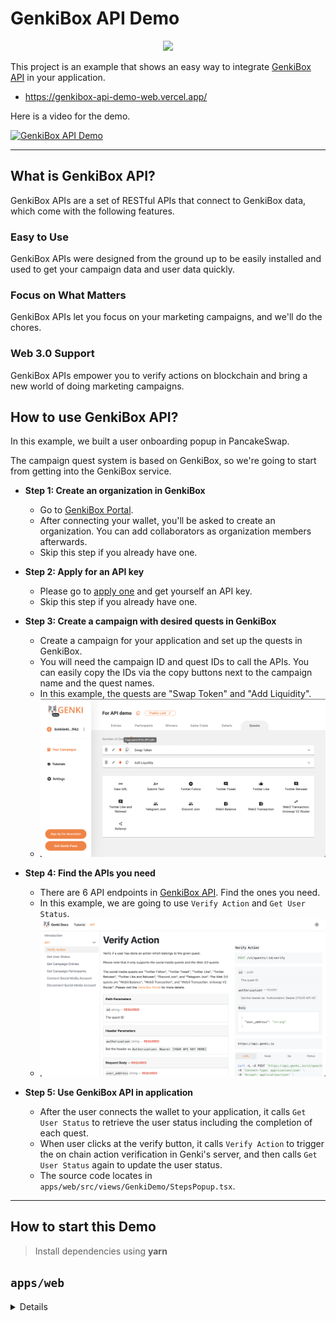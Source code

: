 # GenkiBox API Demo

<p align="center">
  <a href="https://api-docs.genki.io/">
      <img src="https://api-docs.genki.io/img/logo.svg" height="128">
  </a>
</link>

This project is an example that shows an easy way to integrate [GenkiBox API](https://api-docs.genki.io/) in your application.
- https://genkibox-api-demo-web.vercel.app/

Here is a video for the demo.

[![GenkiBox API Demo](https://res.cloudinary.com/marcomontalbano/image/upload/v1676906178/video_to_markdown/images/google-drive--1sbWaMecuomvmkEsD_47_vmyu4UflRabC-c05b58ac6eb4c4700831b2b3070cd403.jpg)](https://drive.google.com/file/d/1sbWaMecuomvmkEsD_47_vmyu4UflRabC/preview "GenkiBox API Demo")

***

## What is GenkiBox API?

GenkiBox APIs are a set of RESTful APIs that connect to GenkiBox data, which come with the following features.

### Easy to Use
GenkiBox APIs were designed from the ground up to be easily installed and used to get your campaign data and user data quickly.

### Focus on What Matters
GenkiBox APIs let you focus on your marketing campaigns, and we'll do the chores.

### Web 3.0 Support
GenkiBox APIs empower you to verify actions on blockchain and bring a new world of doing marketing campaigns.

## How to use GenkiBox API?
In this example, we built a user onboarding popup in PancakeSwap.

The campaign quest system is based on GenkiBox, so we're going to start from getting into the GenkiBox service.

- **Step 1: Create an organization in GenkiBox**
  - Go to [GenkiBox Portal](https://beta-box.genki.io/portal).
  - After connecting your wallet, you'll be asked to create an organization. You can add collaborators as organization members afterwards.
  - Skip this step if you already have one.

- **Step 2: Apply for an API key**
  - Please go to [apply one](https://api-docs.genki.io/getting-started/get-your-api-key) and get yourself an API key.
  - Skip this step if you already have one.

- **Step 3: Create a campaign with desired quests in GenkiBox**
  - Create a campaign for your application and set up the quests in GenkiBox.
  - You will need the campaign ID and quest IDs to call the APIs. You can easily copy the IDs via the copy buttons next to the campaign name and the quest names.
  - In this example, the quests are "Swap Token" and "Add Liquidity".
  - ![img](./assets/copyID.png) 

- **Step 4: Find the APIs you need** 
  - There are 6 API endpoints in [GenkiBox API](https://api-docs.genki.io/api). Find the ones you need.
  - In this example, we are going to use `Verify Action` and `Get User Status`.
  - ![img](./assets/genkiAPI.png)

- **Step 5: Use GenkiBox API in application**
  - After the user connects the wallet to your application, it calls `Get User Status` to retrieve the user status including the completion of each quest.
  - When user clicks at the verify button, it calls `Verify Action` to trigger the on chain action verification in Genki's server, and then calls `Get User Status` again to update the user status.
  - The source code locates in `apps/web/src/views/GenkiDemo/StepsPopup.tsx`.

***

## How to start this Demo

> Install dependencies using **yarn**

## `apps/web`
<details>

```sh
yarn
```

start the development server
```sh
yarn dev
```

build with production mode
```sh
yarn build

# start the application after build
yarn start
```
</details>

